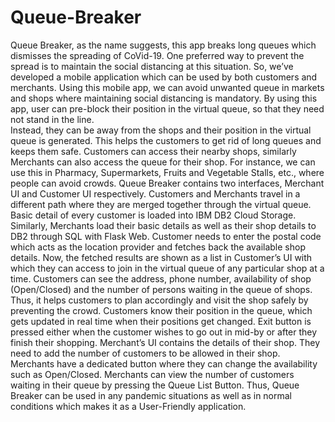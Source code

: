 # Queue-Breaker
Queue Breaker, as the name suggests, this app breaks long queues which dismisses the spreading of CoVid-19.
One preferred way to prevent the spread is to maintain the social distancing at this situation.
So, we’ve developed a mobile application which can be used by both customers and merchants. 
Using this mobile app, we can avoid unwanted queue in markets and shops where maintaining social distancing is mandatory. 
By using this app, user can pre-block their position in the virtual queue, so that they need not stand in the line.  
Instead, they can be away from the shops and their position in the virtual queue is generated. 
This helps the customers to get rid of long queues and keeps them safe.
Customers can access their nearby shops, similarly Merchants can also access the queue for their shop.
For instance, we can use this in Pharmacy, Supermarkets, Fruits and Vegetable Stalls, etc., where people can avoid crowds.
Queue Breaker contains two interfaces, Merchant UI and Customer UI respectively.
Customers and Merchants travel in a different path where they are merged together through the virtual queue.
Basic detail of every customer is loaded into IBM DB2 Cloud Storage.
Similarly, Merchants load their basic details as well as their shop details to DB2 through SQL with Flask Web. 
Customer needs to enter the postal code which acts as the location provider and fetches back the available shop details.
Now, the fetched results are shown as a list in Customer’s UI with which they can access to join in the virtual queue of any particular shop at a time. 
Customers can see the address, phone number, availability of shop (Open/Closed) and the number of persons waiting in the queue of shops. 
Thus, it helps customers to plan accordingly and visit the shop safely by preventing the crowd. 
Customers know their position in the queue, which gets updated in real time when their positions get changed.
Exit button is pressed either when the customer wishes to go out in mid-by or after they finish their shopping.
Merchant’s UI contains the details of their shop. They need to add the number of customers to be allowed in their shop.
Merchants have a dedicated button where they can change the availability such as Open/Closed.
Merchants can view the number of customers waiting in their queue by pressing the Queue List Button. 
Thus, Queue Breaker can be used in any pandemic situations as well as in normal conditions which makes it as a User-Friendly application.
